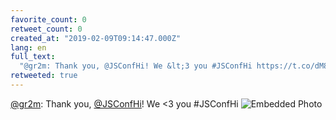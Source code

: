 ```yaml
---
favorite_count: 0
retweet_count: 0
created_at: "2019-02-09T09:14:47.000Z"
lang: en
full_text:
  "@gr2m: Thank you, @JSConfHi! We &lt;3 you #JSConfHi https://t.co/dM8Ni6GbQD"
retweeted: true
---
```


[@gr2m](https://twitter.com/gr2m): Thank you,
[@JSConfHi](https://twitter.com/JSConfHi)! We &lt;3 you #JSConfHi
![Embedded Photo](https://twitter-media-coderbyheart.s3.eu-north-1.amazonaws.com/1094162686491930625-Dy8DGbGUUAAAXTf.jpg)
